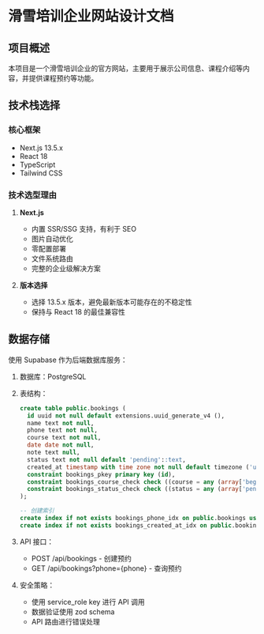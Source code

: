 # 滑雪培训企业网站设计文档

## 项目概述

本项目是一个滑雪培训企业的官方网站，主要用于展示公司信息、课程介绍等内容，并提供课程预约等功能。

## 技术栈选择

### 核心框架

- Next.js 13.5.x
- React 18
- TypeScript
- Tailwind CSS

### 技术选型理由

1. **Next.js**

   - 内置 SSR/SSG 支持，有利于 SEO
   - 图片自动优化
   - 零配置部署
   - 文件系统路由
   - 完整的企业级解决方案

2. **版本选择**
   - 选择 13.5.x 版本，避免最新版本可能存在的不稳定性
   - 保持与 React 18 的最佳兼容性

## 数据存储

使用 Supabase 作为后端数据库服务：

1. 数据库：PostgreSQL
2. 表结构：

   ```sql
   create table public.bookings (
     id uuid not null default extensions.uuid_generate_v4 (),
     name text not null,
     phone text not null,
     course text not null,
     date date not null,
     note text null,
     status text not null default 'pending'::text,
     created_at timestamp with time zone not null default timezone ('utc'::text, now()),
     constraint bookings_pkey primary key (id),
     constraint bookings_course_check check ((course = any (array['beginner'::text, 'advanced'::text]))),
     constraint bookings_status_check check ((status = any (array['pending'::text, 'confirmed'::text, 'cancelled'::text])))
   );

   -- 创建索引
   create index if not exists bookings_phone_idx on public.bookings using btree (phone);
   create index if not exists bookings_created_at_idx on public.bookings using btree (created_at desc);
   ```

3. API 接口：

   - POST /api/bookings - 创建预约
   - GET /api/bookings?phone={phone} - 查询预约

4. 安全策略：
   - 使用 service_role key 进行 API 调用
   - 数据验证使用 zod schema
   - API 路由进行错误处理
